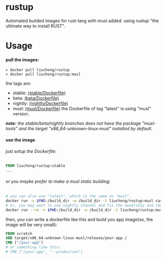 # rustup

Automated builded images for rust-lang with musl added. using rustup "the ultimate way to install RUST".

# Usage

#### pull the images:

``` shell
> docker pull liuchong/rustup
> docker pull liuchong/rustup:musl
```

the tags are:

- stable: [(stable/Dockerfile)](https://github.com/liuchong/docker-rustup/blob/master/dockerfiles/stable/Dockerfile)
- beta: [(beta/Dockerfile)](https://github.com/liuchong/docker-rustup/blob/master/dockerfiles/beta/Dockerfile)
- nightly: [(nightly/Dockerfile)](https://github.com/liuchong/docker-rustup/blob/master/dockerfiles/nightly/Dockerfile)
- musl: [(musl/Dockerfile)](https://github.com/liuchong/docker-rustup/blob/master/dockerfiles/musl/Dockerfile)
the Dockerfile of tag "latest" is using "musl" version.

***note:*** *the stable/beta/nightly branches does not have the package "musl-tools" and the target "x86_64-unknown-linux-musl" installed by default.*

#### use the image

###### just setup the Dockerfile:

``` dockerfile
FROM liuchong/rustup:stable
...
```

###### or you maybe prefer to make a musl static building:

``` bash
# you can also use "latest", which is the same as "musl".
docker run -v $PWD:/build_dir -w /build_dir -t liuchong/rustup:musl cargo build --release
# or, you may want to use nightly channel and fix the ownership and remove container after run as below:
docker run --rm -v $PWD:/build_dir -w /build_dir -t liuchong/rustup:musl sh -c "rustup run nightly cargo build --release && chown -R $(id -u):$(id -g) target"
```

then, you can write a dockerfile like this and build you app image(so, the image will be very small):

``` dockerfile
FROM scratch
ADD target/x86_64-unknown-linux-musl/release/your-app /
CMD ["/your-app"]
# or something like this:
# CMD ["/your-app", "--production"]
```